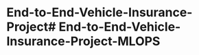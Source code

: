 # End-to-End-Vehicle-Insurance-Project#   E n d - t o - E n d - V e h i c l e - I n s u r a n c e - P r o j e c t - M L O P S  
 